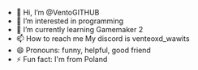 - 👋 Hi, I’m @VentoGITHUB
- 👀 I’m interested in programming
- 🌱 I’m currently learning Gamemaker 2
- 📫 How to reach me My discord is venteoxd_wawits
- 😄 Pronouns: funny, helpful, good friend
- ⚡ Fun fact: I'm from Poland

<!---
VentoGITHUB/VentoGITHUB is a ✨ special ✨ repository because its `README.md` (this file) appears on your GitHub profile.
You can click the Preview link to take a look at your changes.
--->
